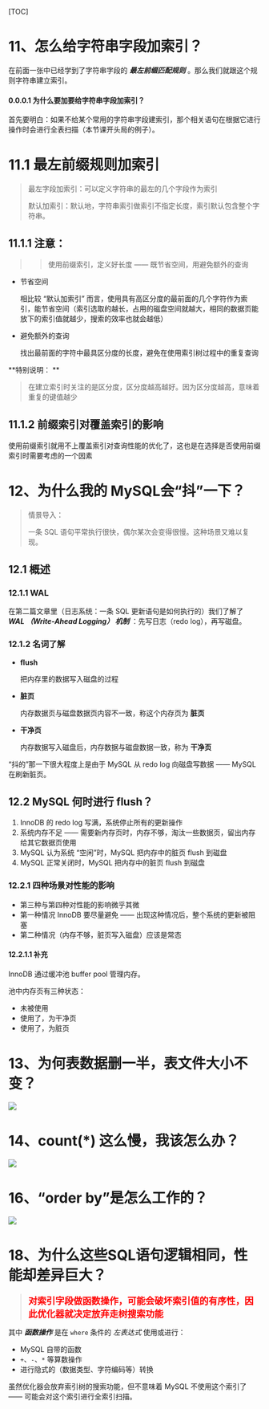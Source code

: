 [TOC]

# 11、怎么给字符串字段加索引？

在前面一张中已经学到了字符串字段的 ***最左前缀匹配规则***  。那么我们就跟这个规则字符串建立索引。

#### 0.0.0.1 为什么要加要给字符串字段加索引？

首先要明白：如果不给某个常用的字符串字段建索引，那个相关语句在根据它进行操作时会进行全表扫描（本节课开头局的例子）。

# 11.1 最左前缀规则加索引

> 最左字段加索引：可以定义字符串的最左的几个字段作为索引
>
> 默认加索引：默认地，字符串索引做索引不指定长度，索引默认包含整个字符串。

## 11.1.1 注意：

> > 使用前缀索引，定义好长度 —— 既节省空间，用避免额外的查询

- 节省空间

  相比较 “默认加索引” 而言，使用具有高区分度的最前面的几个字符作为索引，能节省空间（索引选取的越长，占用的磁盘空间就越大，相同的数据页能放下的索引值就越少，搜索的效率也就会越低）

- 避免额外的查询

  找出最前面的字符中最具区分度的长度，避免在使用索引树过程中的重复查询

  

**特别说明： **

> 在建立索引时关注的是区分度，区分度越高越好。因为区分度越高，意味着重复的键值越少

## 11.1.2 前缀索引对覆盖索引的影响 

使用前缀索引就用不上覆盖索引对查询性能的优化了，这也是在选择是否使用前缀索引时需要考虑的一个因素

# 12、为什么我的 MySQL会“抖”一下？

> 情景导入：
>
> 一条 SQL 语句平常执行很快，偶尔某次会变得很慢。这种场景又难以复现。

## 12.1 概述

### 12.1.1 WAL 

在第二篇文章里（日志系统：一条 SQL 更新语句是如何执行的）我们了解了 ***WAL （Write-Ahead Logging） 机制*** ：先写日志（redo log），再写磁盘。

### 12.1.2 名词了解

- **flush**

  把内存里的数据写入磁盘的过程

- **脏页**

  内存数据页与磁盘数据页内容不一致，称这个内存页为 **脏页**

- **干净页**

  内存数据写入磁盘后，内存数据与磁盘数据一致，称为 **干净页**





“抖的”那一下很大程度上是由于 MySQL 从 redo log 向磁盘写数据 —— MySQL 在刷新脏页。

## 12.2 MySQL 何时进行 flush？

1. InnoDB 的 redo log 写满，系统停止所有的更新操作
2. 系统内存不足 —— 需要新内存页时，内存不够，淘汰一些数据页，留出内存给其它数据页使用
3. MySQL 认为系统 “空闲”时，MySQL 把内存中的脏页 flush 到磁盘
4. MySQL 正常关闭时，MySQL 把内存中的脏页 flush 到磁盘

### 12.2.1 四种场景对性能的影响

- 第三种与第四种对性能的影响微乎其微
- 第一种情况 InnoDB 要尽量避免 —— 出现这种情况后，整个系统的更新被阻塞
- 第二种情况（内存不够，脏页写入磁盘）应该是常态

#### 12.2.1.1 补充

InnoDB 通过缓冲池 buffer pool 管理内存。

池中内存页有三种状态：

- 未被使用
- 使用了，为干净页
- 使用了，为脏页



# 13、为何表数据删一半，表文件大小不变？

<img src="./xmind/13、为何表数据删一半，表文件大小不变？.png"/>

# 14、count(*) 这么慢，我该怎么办？

<img src="./xmind/14、count() 这么慢，我该怎么办？.png"/>

# 	16、“order by”是怎么工作的？

<img src="./xmind/16、“order by”是怎么工作的？.png"/>

# 18、为什么这些SQL语句逻辑相同，性能却差异巨大？

> <span style="font-weight: bold; font-size: large; color: red;">对索引字段做函数操作，可能会破坏索引值的有序性，因此优化器就决定放弃走树搜索功能</span>

其中 ***函数操作***  是在 `where` 条件的 *左表达式*  使用或进行：

- MySQL 自带的函数
- `+`、`-`、`*` 等算数操作
- 进行隐式的（数据类型、字符编码等）转换

虽然优化器会放弃索引树的搜索功能，但不意味着 MySQL 不使用这个索引了 —— 可能会对这个索引进行全索引扫描。

